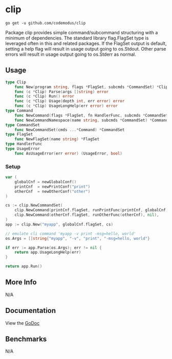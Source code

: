 # clip

    go get -u github.com/codemodus/clip

Package clip provides simple command/subcommand structuring with a minimum of 
dependencies. The standard library flag.FlagSet type is leveraged often in this 
and related packages. If the FlagSet output is default, setting a help flag will 
result in usage output going to os.Stdout. Other parse errors will result in 
usage output going to os.Stderr as normal.

## Usage

```go
type Clip
    func New(program string, flags *FlagSet, subcmds *CommandSet) *Clip
    func (c *Clip) Parse(args []string) error
    func (c *Clip) Run() error
    func (c *Clip) Usage(depth int, err error) error
    func (c *Clip) UsageLongHelp(err error) error
type Command
    func NewCommand(flags *FlagSet, fn HandlerFunc, subcmds *CommandSet) *Command
    func NewCommandNamespace(name string, subcmds *CommandSet) *Command
type CommandSet
    func NewCommandSet(cmds ...*Command) *CommandSet
type FlagSet
    func NewFlagSet(name string) *FlagSet
type HandlerFunc
type UsageError
    func AsUsageError(err error) (UsageError, bool)
```

### Setup

```go
var (
    globalCnf = newGlobalConf()
    printCnf  = newPrintConf("print")
    otherCnf  = newOtherConf("other")
)

cs := clip.NewCommandSet(
    clip.NewCommand(printCnf.flagSet, runPrintFunc(printCnf, globalCnf), nil),
    clip.NewCommand(otherCnf.flagSet, runOtherFunc(otherCnf), nil),
)
app := clip.New("myapp", globalCnf.flagSet, cs)

// emulate cli command 'myapp -v print -msg=hello, world'
os.Args = []string{"myapp", "-v", "print", "-msg=hello, world"}

if err := app.Parse(os.Args); err != nil {
    return app.UsageLongHelp(err)
}

return app.Run()
```

## More Info

N/A

## Documentation

View the [GoDoc](http://godoc.org/github.com/codemodus/clip)

## Benchmarks

N/A
